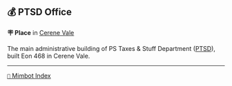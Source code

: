 ## 💰 PTSD Office

**🪧 Place** in [Cerene Vale](<https://zeithalt.github.io/r/cerene_vale.html>)

The main administrative building of PS Taxes & Stuff Department ([PTSD](<https://zeithalt.github.io/r/ptsd.html>)), built Eon 468 in Cerene Vale.

-----
[`📑` Mimbot Index](<https://zeithalt.github.io/r/#aaf0>)
<!---
keywords: ps, cerene, vale, taxes, stuff, department, ptsd
aliases: 
-->